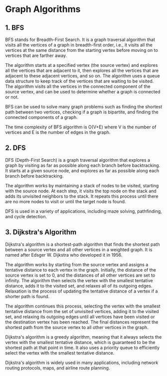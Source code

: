 # Graph Algorithms

## 1. BFS

BFS stands for Breadth-First Search. It is a graph traversal algorithm that visits all the vertices of a graph in breadth-first order, i.e., it visits all the vertices at the same distance from the starting vertex before moving on to vertices that are farther away.

The algorithm starts at a specified vertex (the source vertex) and explores all the vertices that are adjacent to it, then explores all the vertices that are adjacent to these adjacent vertices, and so on. The algorithm uses a queue data structure to keep track of the vertices that are waiting to be visited. The algorithm visits all the vertices in the connected component of the source vertex, and can be used to determine whether a graph is connected or not.

BFS can be used to solve many graph problems such as finding the shortest path between two vertices, checking if a graph is bipartite, and finding the connected components of a graph.

The time complexity of BFS algorithm is O(V+E) where V is the number of vertices and E is the number of edges in the graph.

## 2. DFS

DFS (Depth-First Search) is a graph traversal algorithm that explores a graph by visiting as far as possible along each branch before backtracking. It starts at a given source node, and explores as far as possible along each branch before backtracking.

The algorithm works by maintaining a stack of nodes to be visited, starting with the source node. At each step, it visits the top node on the stack and adds its unvisited neighbors to the stack. It repeats this process until there are no more nodes to visit or until the target node is found.

DFS is used in a variety of applications, including maze solving, pathfinding, and cycle detection.

## 3. Dijkstra's Algorithm

Dijkstra's algorithm is a shortest-path algorithm that finds the shortest path between a source vertex and all other vertices in a weighted graph. It is named after Edsger W. Dijkstra who developed it in 1956.

The algorithm works by starting from the source vertex and assigns a tentative distance to each vertex in the graph. Initially, the distance of the source vertex is set to 0, and the distances of all other vertices are set to infinity. The algorithm then selects the vertex with the smallest tentative distance, adds it to the visited set, and relaxes all of its outgoing edges. Relaxation is the process of updating the tentative distance of a vertex if a shorter path is found.

The algorithm continues this process, selecting the vertex with the smallest tentative distance from the set of unvisited vertices, adding it to the visited set, and relaxing its outgoing edges until all vertices have been visited or the destination vertex has been reached. The final distances represent the shortest path from the source vertex to all other vertices in the graph.

Dijkstra's algorithm is a greedy algorithm, meaning that it always selects the vertex with the smallest tentative distance, which is guaranteed to be the shortest path at that point in time. It also uses a priority queue to efficiently select the vertex with the smallest tentative distance.

Dijkstra's algorithm is widely used in many applications, including network routing protocols, maps, and airline route planning.

